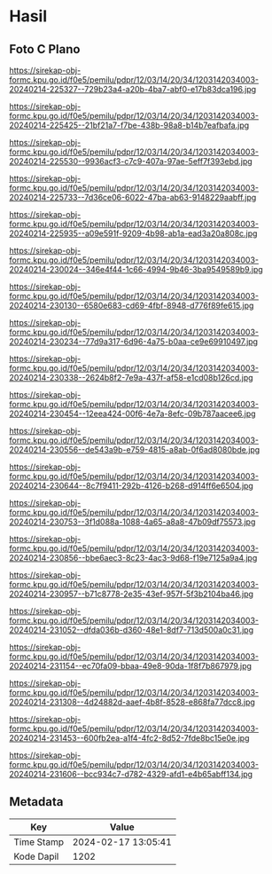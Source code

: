 # Hasil

## Foto C Plano

https://sirekap-obj-formc.kpu.go.id/f0e5/pemilu/pdpr/12/03/14/20/34/1203142034003-20240214-225327--729b23a4-a20b-4ba7-abf0-e17b83dca196.jpg

https://sirekap-obj-formc.kpu.go.id/f0e5/pemilu/pdpr/12/03/14/20/34/1203142034003-20240214-225425--21bf21a7-f7be-438b-98a8-b14b7eafbafa.jpg

https://sirekap-obj-formc.kpu.go.id/f0e5/pemilu/pdpr/12/03/14/20/34/1203142034003-20240214-225530--9936acf3-c7c9-407a-97ae-5eff7f393ebd.jpg

https://sirekap-obj-formc.kpu.go.id/f0e5/pemilu/pdpr/12/03/14/20/34/1203142034003-20240214-225733--7d36ce06-6022-47ba-ab63-9148229aabff.jpg

https://sirekap-obj-formc.kpu.go.id/f0e5/pemilu/pdpr/12/03/14/20/34/1203142034003-20240214-225935--a09e591f-9209-4b98-ab1a-ead3a20a808c.jpg

https://sirekap-obj-formc.kpu.go.id/f0e5/pemilu/pdpr/12/03/14/20/34/1203142034003-20240214-230024--346e4f44-1c66-4994-9b46-3ba9549589b9.jpg

https://sirekap-obj-formc.kpu.go.id/f0e5/pemilu/pdpr/12/03/14/20/34/1203142034003-20240214-230130--6580e683-cd69-4fbf-8948-d776f89fe615.jpg

https://sirekap-obj-formc.kpu.go.id/f0e5/pemilu/pdpr/12/03/14/20/34/1203142034003-20240214-230234--77d9a317-6d96-4a75-b0aa-ce9e69910497.jpg

https://sirekap-obj-formc.kpu.go.id/f0e5/pemilu/pdpr/12/03/14/20/34/1203142034003-20240214-230338--2624b8f2-7e9a-437f-af58-e1cd08b126cd.jpg

https://sirekap-obj-formc.kpu.go.id/f0e5/pemilu/pdpr/12/03/14/20/34/1203142034003-20240214-230454--12eea424-00f6-4e7a-8efc-09b787aacee6.jpg

https://sirekap-obj-formc.kpu.go.id/f0e5/pemilu/pdpr/12/03/14/20/34/1203142034003-20240214-230556--de543a9b-e759-4815-a8ab-0f6ad8080bde.jpg

https://sirekap-obj-formc.kpu.go.id/f0e5/pemilu/pdpr/12/03/14/20/34/1203142034003-20240214-230644--8c7f9411-292b-4126-b268-d914ff6e6504.jpg

https://sirekap-obj-formc.kpu.go.id/f0e5/pemilu/pdpr/12/03/14/20/34/1203142034003-20240214-230753--3f1d088a-1088-4a65-a8a8-47b09df75573.jpg

https://sirekap-obj-formc.kpu.go.id/f0e5/pemilu/pdpr/12/03/14/20/34/1203142034003-20240214-230856--bbe6aec3-8c23-4ac3-9d68-f19e7125a9a4.jpg

https://sirekap-obj-formc.kpu.go.id/f0e5/pemilu/pdpr/12/03/14/20/34/1203142034003-20240214-230957--b71c8778-2e35-43ef-957f-5f3b2104ba46.jpg

https://sirekap-obj-formc.kpu.go.id/f0e5/pemilu/pdpr/12/03/14/20/34/1203142034003-20240214-231052--dfda036b-d360-48e1-8df7-713d500a0c31.jpg

https://sirekap-obj-formc.kpu.go.id/f0e5/pemilu/pdpr/12/03/14/20/34/1203142034003-20240214-231154--ec70fa09-bbaa-49e8-90da-1f8f7b867979.jpg

https://sirekap-obj-formc.kpu.go.id/f0e5/pemilu/pdpr/12/03/14/20/34/1203142034003-20240214-231308--4d24882d-aaef-4b8f-8528-e868fa77dcc8.jpg

https://sirekap-obj-formc.kpu.go.id/f0e5/pemilu/pdpr/12/03/14/20/34/1203142034003-20240214-231453--600fb2ea-a1f4-4fc2-8d52-7fde8bc15e0e.jpg

https://sirekap-obj-formc.kpu.go.id/f0e5/pemilu/pdpr/12/03/14/20/34/1203142034003-20240214-231606--bcc934c7-d782-4329-afd1-e4b65abff134.jpg


## Metadata

| Key        | Value               |
| ---------- | ------------------- |
| Time Stamp | 2024-02-17 13:05:41 |
| Kode Dapil | 1202                |



